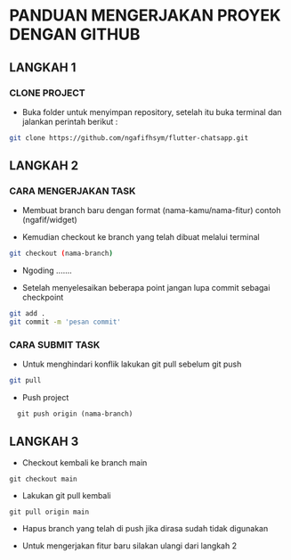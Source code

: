 # PANDUAN MENGERJAKAN PROYEK DENGAN GITHUB
## LANGKAH 1
### CLONE PROJECT

<ul>
  <li>Buka folder untuk menyimpan repository, setelah itu buka terminal dan jalankan perintah berikut :</li>
</ul>

```bash
git clone https://github.com/ngafifhsym/flutter-chatsapp.git
```

## LANGKAH 2
### CARA MENGERJAKAN TASK

<ul>
  <li>Membuat branch baru dengan format (nama-kamu/nama-fitur) contoh (ngafif/widget)</li>
</ul>

<ul>
  <li>Kemudian checkout ke branch yang telah dibuat melalui terminal</li>
</ul>
  
  ```bash
git checkout (nama-branch)
```

<ul>
  <li>Ngoding .......</li>
</ul>

<ul>
  <li>Setelah menyelesaikan beberapa point jangan lupa commit sebagai checkpoint</li>
</ul>
  
  ```bash
git add .
git commit -m 'pesan commit'
```


### CARA SUBMIT TASK

<ul>
  <li>Untuk menghindari konflik lakukan git pull sebelum git push</li>
</ul>

  ```bash
git pull
```

<ul>
  <li>Push project </li>
</ul>

```
  git push origin (nama-branch)
```

## LANGKAH 3

<ul>
  <li>Checkout kembali ke branch main</li>
</ul>

```
git checkout main
```

<ul>
  <li>Lakukan git pull kembali</li>
</ul>

```
git pull origin main
```

<ul>
  <li>Hapus branch yang telah di push jika dirasa sudah tidak digunakan</li>
</ul>
<ul>
  <li>Untuk mengerjakan fitur baru silakan ulangi dari langkah 2</li>
</ul>
